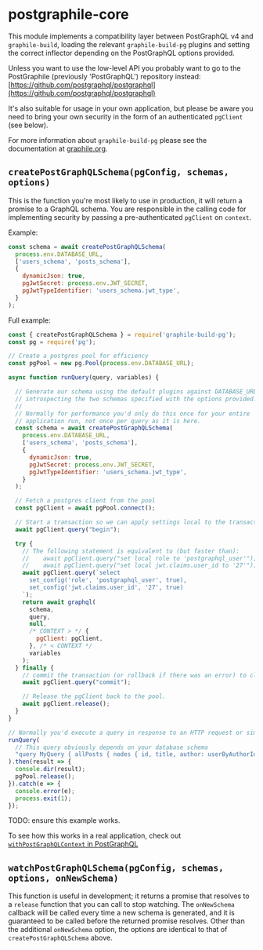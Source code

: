 # postgraphile-core

This module implements a compatibility layer between PostGraphQL v4 and
`graphile-build`, loading the relevant `graphile-build-pg` plugins and setting
the correct inflector depending on the PostGraphQL options provided.

Unless you want to use the low-level API you probably want to go to the
PostGraphile (previously 'PostGraphQL') repository instead:
[https://github.com/postgraphql/postgraphql](https://github.com/postgraphql/postgraphql)

It's also suitable for usage in your own application, but please be aware you
need to bring your own security in the form of an authenticated `pgClient` (see
below).

For more information about `graphile-build-pg` please see the documentation at
[graphile.org](https://www.graphile.org/graphile-build-pg/introduction/).

## `createPostGraphQLSchema(pgConfig, schemas, options)`

This is the function you're most likely to use in production, it will return a
promise to a GraphQL schema. You are responsible in the calling code for
implementing security by passing a pre-authenticated `pgClient` on `context`.

Example:
```js
const schema = await createPostGraphQLSchema(
  process.env.DATABASE_URL,
  ['users_schema', 'posts_schema'],
  {
    dynamicJson: true,
    pgJwtSecret: process.env.JWT_SECRET,
    pgJwtTypeIdentifier: 'users_schema.jwt_type',
  }
);
```

Full example:

```js
const { createPostGraphQLSchema } = require('graphile-build-pg');
const pg = require('pg');

// Create a postgres pool for efficiency
const pgPool = new pg.Pool(process.env.DATABASE_URL);

async function runQuery(query, variables) {

  // Generate our schema using the default plugins against DATABASE_URL,
  // introspecting the two schemas specified with the options provided.
  //
  // Normally for performance you'd only do this once for your entire
  // application run, not once per query as it is here.
  const schema = await createPostGraphQLSchema(
    process.env.DATABASE_URL,
    ['users_schema', 'posts_schema'],
    {
      dynamicJson: true,
      pgJwtSecret: process.env.JWT_SECRET,
      pgJwtTypeIdentifier: 'users_schema.jwt_type',
    }
  );

  // Fetch a postgres client from the pool
  const pgClient = await pgPool.connect();

  // Start a transaction so we can apply settings local to the transaction
  await pgClient.query("begin");

  try {
    // The following statement is equivalent to (but faster than):
    //    await pgClient.query("set local role to 'postgraphql_user'");
    //    await pgClient.query("set local jwt.claims.user_id to '27'");
    await pgClient.query(`select
      set_config('role', 'postgraphql_user', true),
      set_config('jwt.claims.user_id', '27', true)
    `);
    return await graphql(
      schema,
      query,
      null,
      /* CONTEXT > */ {
        pgClient: pgClient,
      }, /* < CONTEXT */
      variables
    );
  } finally {
    // commit the transaction (or rollback if there was an error) to clear the local settings
    await pgClient.query("commit");

    // Release the pgClient back to the pool.
    await pgClient.release();
  }
}

// Normally you'd execute a query in response to an HTTP request or similar
runQuery(
  // This query obviously depends on your database schema
  "query MyQuery { allPosts { nodes { id, title, author: userByAuthorId { username } } } }"
).then(result => {
  console.dir(result);
  pgPool.release();
}).catch(e => {
  console.error(e);
  process.exit(1);
});
```

TODO: ensure this example works.

To see how this works in a real application, check out
[`withPostGraphQLContext` in
PostGraphQL](https://github.com/postgraphql/postgraphql/blob/master/src/postgraphql/withPostGraphQLContext.ts)

## `watchPostGraphQLSchema(pgConfig, schemas, options, onNewSchema)`

This function is useful in development; it returns a promise that resolves to a
`release` function that you can call to stop watching. The `onNewSchema`
callback will be called every time a new schema is generated, and it is
guaranteed to be called before the returned promise resolves. Other than the
additional `onNewSchema` option, the options are identical to that of
`createPostGraphQLSchema` above.
